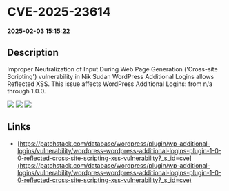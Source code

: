# CVE-2025-23614

**2025-02-03 15:15:22**

## Description
Improper Neutralization of Input During Web Page Generation ('Cross-site Scripting') vulnerability in Nik Sudan WordPress Additional Logins allows Reflected XSS. This issue affects WordPress Additional Logins: from n/a through 1.0.0.

![](https://img.shields.io/static/v1?label=Score&message=7.1&color=red)
![](https://img.shields.io/static/v1?label=Severity&message=HIGH&color=red)
![](https://img.shields.io/static/v1?label=CWE&message=XSS&color=green)

## Links
- [https://patchstack.com/database/wordpress/plugin/wp-additional-logins/vulnerability/wordpress-wordpress-additional-logins-plugin-1-0-0-reflected-cross-site-scripting-xss-vulnerability?_s_id=cve](https://patchstack.com/database/wordpress/plugin/wp-additional-logins/vulnerability/wordpress-wordpress-additional-logins-plugin-1-0-0-reflected-cross-site-scripting-xss-vulnerability?_s_id=cve)
